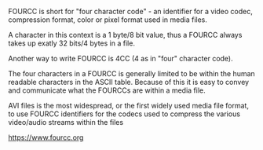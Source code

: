 
FOURCC is short for "four character code" - an identifier for a video codec, compression format, color or pixel format used in media files.

A character in this context is a 1 byte/8 bit value, thus a FOURCC always takes up exatly 32 bits/4 bytes in a file.

Another way to write FOURCC is 4CC (4 as in "four" character code).

The four characters in a FOURCC is generally limited to be within the human readable characters in the ASCII table. Because of this it is easy to convey and communicate what the FOURCCs are within a media file.

AVI files is the most widespread, or the first widely used media file format, to use FOURCC identifiers for the codecs used to compress the various video/audio streams within the files 

https://www.fourcc.org